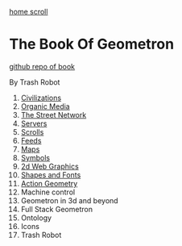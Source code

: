 [home scroll](scrolls/home)

# The Book Of Geometron

[github repo of book](https://github.com/LafeLabs/bookofgeometron)

By Trash Robot

 1. [Civilizations](scrolls/civilizations.md)
 2. [Organic Media](scrolls/organicmedia.md)
 3. [The Street Network](scrolls/streetnetwork.md)
 4. [Servers](scrolls/servers.md)
 5. [Scrolls](scrolls/scrolls.md)
 6. [Feeds](scrolls/feeds.md)
 7. [Maps](scrolls/maps.md)
 8. [Symbols](scrolls/symbols.md)
 9. [2d Web Graphics](scrolls/web2d.md)
 10. [Shapes and Fonts](scrolls/shapes.md)
 11. [Action Geometry](scrolls/actiongeometry.md)
 12. Machine control
 13. Geometron in 3d and beyond
 14. Full Stack Geometron
 15. Ontology
 16. Icons
 17. Trash Robot